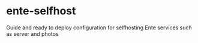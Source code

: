 # ente-selfhost
Guide and ready to deploy configuration for selfhosting Ente services such as server and photos
